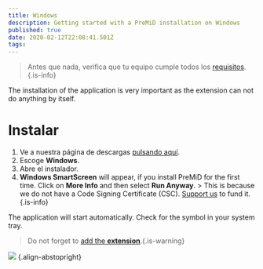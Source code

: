 ```yaml
---
title: Windows
description: Getting started with a PreMiD installation on Windows
published: true
date: 2020-02-12T22:08:41.501Z
tags:
---
```


> Antes que nada, verifica que tu equipo cumple todos los [requisitos](/insatll/requirements).{.is-info}

The installation of the application is very important as the extension can not do anything by itself.

# Instalar
1. Ve a nuestra página de descargas [pulsando aquí](https://premid.app/downloads).
2. Escoge **Windows**.
3. Abre el instalador.
4. **Windows SmartScreen** will appear, if you install PreMiD for the first time. Click on **More Info** and then select **Run Anyway**. > This is because we do not have a Code Signing Certificate (CSC). [Support us](https://www.patreon.com/Timeraa) to fund it.{.is-info}

The application will start automatically. Check for the symbol in your system tray.

> Do not forget to [add the **extension**](/install).{.is-warning}

![](https://a.icons8.com/djxbtnYm/GBjHDS/svg.svg) {.align-abstopright}